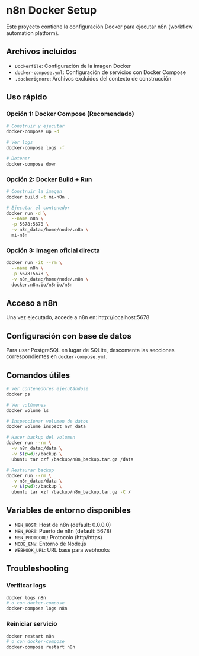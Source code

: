 # n8n Docker Setup

Este proyecto contiene la configuración Docker para ejecutar n8n (workflow automation platform).

## Archivos incluidos

- `Dockerfile`: Configuración de la imagen Docker
- `docker-compose.yml`: Configuración de servicios con Docker Compose
- `.dockerignore`: Archivos excluidos del contexto de construcción

## Uso rápido

### Opción 1: Docker Compose (Recomendado)

```bash
# Construir y ejecutar
docker-compose up -d

# Ver logs
docker-compose logs -f

# Detener
docker-compose down
```

### Opción 2: Docker Build + Run

```bash
# Construir la imagen
docker build -t mi-n8n .

# Ejecutar el contenedor
docker run -d \
  --name n8n \
  -p 5678:5678 \
  -v n8n_data:/home/node/.n8n \
  mi-n8n
```

### Opción 3: Imagen oficial directa

```bash
docker run -it --rm \
  --name n8n \
  -p 5678:5678 \
  -v n8n_data:/home/node/.n8n \
  docker.n8n.io/n8nio/n8n
```

## Acceso a n8n

Una vez ejecutado, accede a n8n en: http://localhost:5678

## Configuración con base de datos

Para usar PostgreSQL en lugar de SQLite, descomenta las secciones correspondientes en `docker-compose.yml`.

## Comandos útiles

```bash
# Ver contenedores ejecutándose
docker ps

# Ver volúmenes
docker volume ls

# Inspeccionar volumen de datos
docker volume inspect n8n_data

# Hacer backup del volumen
docker run --rm \
  -v n8n_data:/data \
  -v $(pwd):/backup \
  ubuntu tar czf /backup/n8n_backup.tar.gz /data

# Restaurar backup
docker run --rm \
  -v n8n_data:/data \
  -v $(pwd):/backup \
  ubuntu tar xzf /backup/n8n_backup.tar.gz -C /
```

## Variables de entorno disponibles

- `N8N_HOST`: Host de n8n (default: 0.0.0.0)
- `N8N_PORT`: Puerto de n8n (default: 5678)
- `N8N_PROTOCOL`: Protocolo (http/https)
- `NODE_ENV`: Entorno de Node.js
- `WEBHOOK_URL`: URL base para webhooks

## Troubleshooting

### Verificar logs
```bash
docker logs n8n
# o con docker-compose
docker-compose logs n8n
```

### Reiniciar servicio
```bash
docker restart n8n
# o con docker-compose
docker-compose restart n8n
```
